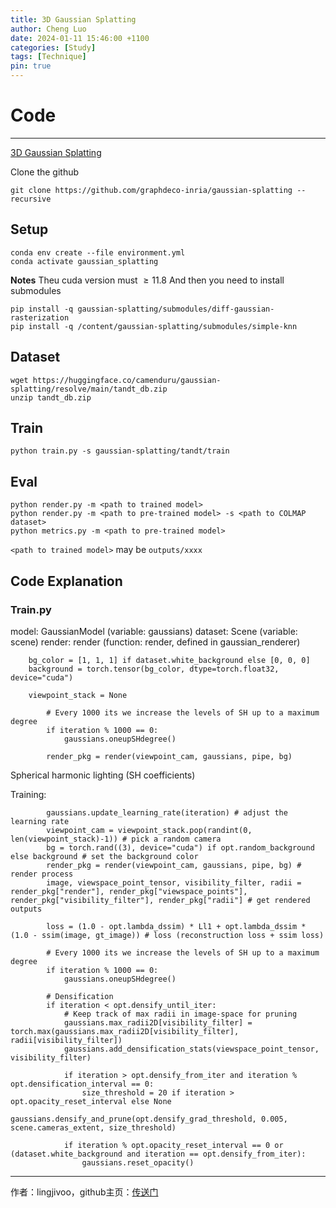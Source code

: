 ```yaml
---
title: 3D Gaussian Splatting
author: Cheng Luo
date: 2024-01-11 15:46:00 +1100
categories: [Study]
tags: [Technique]
pin: true
---
```



# Code 
***

[3D Gaussian Splatting](https://github.com/graphdeco-inria/gaussian-splatting)

Clone the github
```
git clone https://github.com/graphdeco-inria/gaussian-splatting --recursive
```

## Setup
```
conda env create --file environment.yml
conda activate gaussian_splatting
```

**Notes**
Theu cuda version must $\geq 11.8$
And then you need to install submodules

```
pip install -q gaussian-splatting/submodules/diff-gaussian-rasterization
pip install -q /content/gaussian-splatting/submodules/simple-knn
```
## Dataset
```
wget https://huggingface.co/camenduru/gaussian-splatting/resolve/main/tandt_db.zip
unzip tandt_db.zip
```

## Train
```
python train.py -s gaussian-splatting/tandt/train
```


## Eval
```
python render.py -m <path to trained model> 
python render.py -m <path to pre-trained model> -s <path to COLMAP dataset>
python metrics.py -m <path to pre-trained model>
```

``` <path to trained model> ``` may be ```outputs/xxxx```


## Code Explanation

### Train.py
model: GaussianModel (variable: gaussians)
dataset: Scene (variable: scene)
render: render (function: render, defined in gaussian_renderer)

```
    bg_color = [1, 1, 1] if dataset.white_background else [0, 0, 0]
    background = torch.tensor(bg_color, dtype=torch.float32, device="cuda")
```

```
    viewpoint_stack = None
```

```
        # Every 1000 its we increase the levels of SH up to a maximum degree
        if iteration % 1000 == 0:
            gaussians.oneupSHdegree()
```

```
        render_pkg = render(viewpoint_cam, gaussians, pipe, bg)
```

Spherical harmonic lighting (SH coefficients)

Training:

```
        gaussians.update_learning_rate(iteration) # adjust the learning rate
        viewpoint_cam = viewpoint_stack.pop(randint(0, len(viewpoint_stack)-1)) # pick a random camera
        bg = torch.rand((3), device="cuda") if opt.random_background else background # set the background color
        render_pkg = render(viewpoint_cam, gaussians, pipe, bg) # render process
        image, viewspace_point_tensor, visibility_filter, radii = render_pkg["render"], render_pkg["viewspace_points"], render_pkg["visibility_filter"], render_pkg["radii"] # get rendered outputs

        loss = (1.0 - opt.lambda_dssim) * Ll1 + opt.lambda_dssim * (1.0 - ssim(image, gt_image)) # loss (reconstruction loss + ssim loss)

```



```
        # Every 1000 its we increase the levels of SH up to a maximum degree
        if iteration % 1000 == 0:
            gaussians.oneupSHdegree()
```


```
        # Densification
        if iteration < opt.densify_until_iter:
            # Keep track of max radii in image-space for pruning
            gaussians.max_radii2D[visibility_filter] = torch.max(gaussians.max_radii2D[visibility_filter], radii[visibility_filter])
            gaussians.add_densification_stats(viewspace_point_tensor, visibility_filter)

            if iteration > opt.densify_from_iter and iteration % opt.densification_interval == 0:
                size_threshold = 20 if iteration > opt.opacity_reset_interval else None
                gaussians.densify_and_prune(opt.densify_grad_threshold, 0.005, scene.cameras_extent, size_threshold)
            
            if iteration % opt.opacity_reset_interval == 0 or (dataset.white_background and iteration == opt.densify_from_iter):
                gaussians.reset_opacity()
```

---

作者：lingjivoo，github主页：[传送门](https://github.com/lingjivoo)
